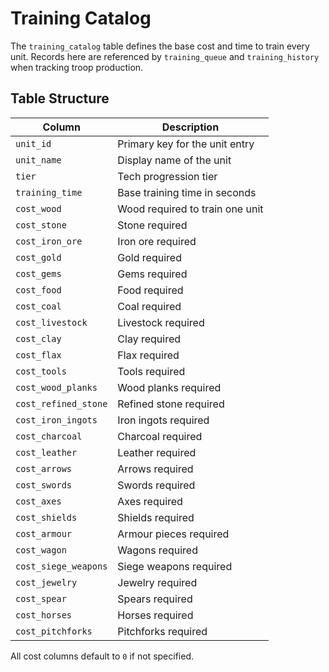 # Training Catalog

The `training_catalog` table defines the base cost and time to train every unit. Records here are referenced by `training_queue` and `training_history` when tracking troop production.

## Table Structure

| Column | Description |
| --- | --- |
| `unit_id` | Primary key for the unit entry |
| `unit_name` | Display name of the unit |
| `tier` | Tech progression tier |
| `training_time` | Base training time in seconds |
| `cost_wood` | Wood required to train one unit |
| `cost_stone` | Stone required |
| `cost_iron_ore` | Iron ore required |
| `cost_gold` | Gold required |
| `cost_gems` | Gems required |
| `cost_food` | Food required |
| `cost_coal` | Coal required |
| `cost_livestock` | Livestock required |
| `cost_clay` | Clay required |
| `cost_flax` | Flax required |
| `cost_tools` | Tools required |
| `cost_wood_planks` | Wood planks required |
| `cost_refined_stone` | Refined stone required |
| `cost_iron_ingots` | Iron ingots required |
| `cost_charcoal` | Charcoal required |
| `cost_leather` | Leather required |
| `cost_arrows` | Arrows required |
| `cost_swords` | Swords required |
| `cost_axes` | Axes required |
| `cost_shields` | Shields required |
| `cost_armour` | Armour pieces required |
| `cost_wagon` | Wagons required |
| `cost_siege_weapons` | Siege weapons required |
| `cost_jewelry` | Jewelry required |
| `cost_spear` | Spears required |
| `cost_horses` | Horses required |
| `cost_pitchforks` | Pitchforks required |

All cost columns default to `0` if not specified.
